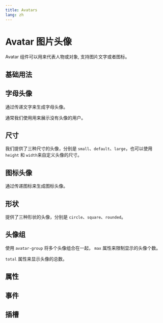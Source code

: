 ```yaml
---
title: Avatars
lang: zh
---
```


<script setup lang="ts">
  import props from "../../../example/avatar/description/zh-props.ts";
  import events from "../../../example/avatar/description/zh-events.ts";
  import slots from "../../../example/avatar/description/zh-slots.ts";
</script>

# Avatar 图片头像

Avatar 组件可以用来代表人物或对象, 支持图片文字或者图标。

## 基础用法

<demo src="../../../example/avatar/base.vue"></demo>

## 字母头像

通过传递文字来生成字母头像。
<demo src="../../../example/avatar/letter.vue"></demo>

通常我们使用用来展示没有头像的用户。
<demo src="../../../example/avatar/no-avatar.vue"></demo>

## 尺寸

我们提供了三种尺寸的头像，分别是 `small`、`default`、`large`，也可以使用 ```height``` 和 ```width```来自定义头像的尺寸。
<demo src="../../../example/avatar/size.vue"></demo>

## 图标头像

通过传递图标来生成图标头像。
<demo src="../../../example/avatar/icon.vue"></demo>

## 形状

提供了三种形状的头像，分别是 `circle`、`square`、`rounded`。
<demo src="../../../example/avatar/shape.vue"></demo>

## 头像组

使用 ```avatar-group``` 将多个头像组合在一起， ```max``` 属性来限制显示的头像个数。
<demo src="../../../example/avatar/group.vue"></demo>

 ```total``` 属性来显示头像的总数。
<demo src="../../../example/avatar/total.vue"></demo>

## 属性
<table-block type="propsZh" :data="props"></table-block>


## 事件
<table-block type="eventsZh" :data="events"></table-block>


## 插槽
<table-block type="slotsZh" :data="slots"></table-block>
